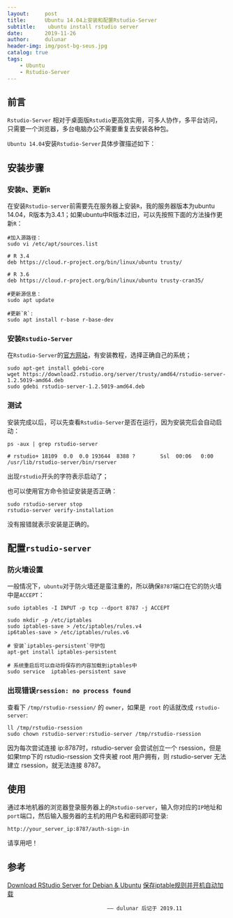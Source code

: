 ```yaml
---
layout:     post
title:      Ubuntu 14.04上安装和配置Rstudio-Server
subtitle:    ubuntu install rstudio server
date:       2019-11-26
author:     dulunar
header-img: img/post-bg-seus.jpg
catalog: true
tags:
    - Ubuntu
    - Rstudio-Server
---
```


## 前言
`Rstudio-Server` 相对于桌面版`Rstudio`更高效实用，可多人协作，多平台访问，只需要一个浏览器，多台电脑办公不需要重复去安装各种包。

`Ubuntu 14.04`安装`Rstudio-Server`具体步骤描述如下：

## 安装步骤

### 安装`R`、更新`R`
在安装`Rstudio-server`前需要先在服务器上安装`R`，我的服务器版本为ubuntu 14.04，R版本为3.4.1；如果ubuntu中R版本过旧，可以先按照下面的方法操作更新`R`：
```shell
#加入源路径：
sudo vi /etc/apt/sources.list

# R 3.4
deb https://cloud.r-project.org/bin/linux/ubuntu trusty/

# R 3.6
deb https://cloud.r-project.org/bin/linux/ubuntu trusty-cran35/

#更新源信息：
sudo apt update

#更新`R`:
sudo apt install r-base r-base-dev
```

### 安装`Rstudio-Server`
在`Rstudio-Server`的[官方网站][3]，有安装教程，选择正确自己的系统；
```shell
sudo apt-get install gdebi-core
wget https://download2.rstudio.org/server/trusty/amd64/rstudio-server-1.2.5019-amd64.deb
sudo gdebi rstudio-server-1.2.5019-amd64.deb
```
### 测试
安装完成以后，可以先查看`Rstudio-Server`是否在运行，因为安装完后会自动启动：
```shell
ps -aux | grep rstudio-server

# rstudio+ 18109  0.0  0.0 193644  8388 ?        Ssl  00:06   0:00 /usr/lib/rstudio-server/bin/rserver
```
出现`rstudio`开头的字符表示启动了；

也可以使用官方命令验证安装是否正确：
```shell
sudo rstudio-server stop
rstudio-server verify-installation
```
没有报错就表示安装是正确的。

## 配置`rstudio-server`

### 防火墙设置
一般情况下，`ubuntu`对于防火墙还是蛮注重的，所以确保`8787`端口在它的防火墙中是`ACCEPT`：
```shell
sudo iptables -I INPUT -p tcp --dport 8787 -j ACCEPT

sudo mkdir -p /etc/iptables
sudo iptables-save > /etc/iptables/rules.v4
ip6tables-save > /etc/iptables/rules.v6

# 安装`iptables-persistent`守护包
apt-get install iptables-persistent

# 系统重启后可以自动将保存的内容加载到iptables中
sudo service  iptables-persistent save
```

### 出现错误`rsession: no process found`
查看下 `/tmp/rstudio-rsession/` 的 `owner`，如果是` root` 的话就改成 `rstudio-server`:
```shell
ll /tmp/rstudio-rsession
sudo chown rstudio-server:rstudio-server /tmp/rstudio-rsession
```

因为每次尝试连接 ip:8787时，rstudio-server 会尝试创立一个 rsession，但是如果tmp下的 rstudio-rsession 文件夹被 root 用户拥有，则 rstudio-server 无法建立 rsession，就无法连接 8787。

## 使用
通过本地机器的浏览器登录服务器上的`Rstudio-server`，输入你对应的`IP`地址和`port`端口，然后输入服务器的主机的用户名和密码即可登录:
```shell
http://your_server_ip:8787/auth-sign-in
```
请享用吧！

## 参考
[Download RStudio Server for Debian & Ubuntu][1]
[保存iptable规则并开机自动加载][2]

[1]: https://rstudio.com/products/rstudio/download-server/debian-ubuntu/

[2]: https://salogs.com/news/2015/08/20/iptables-save/

[3]: https://www.rstudio.com/products/rstudio/download-server/


									—— dulunar 后记于 2019.11